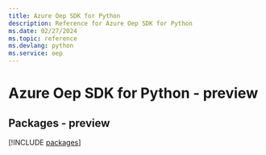```yaml
---
title: Azure Oep SDK for Python
description: Reference for Azure Oep SDK for Python
ms.date: 02/27/2024
ms.topic: reference
ms.devlang: python
ms.service: oep
---
```

# Azure Oep SDK for Python - preview
## Packages - preview
[!INCLUDE [packages](oep-index.md)]